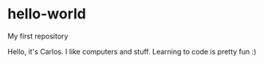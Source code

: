 # hello-world
My first repository

Hello, it's Carlos. I like computers and stuff. Learning to code is pretty fun :)
